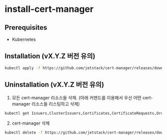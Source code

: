 # install-cert-manager

## Prerequisites
* Kubernetes
## Installation (vX.Y.Z 버전 유의)
```bash
kubectl apply -f https://github.com/jetstack/cert-manager/releases/download/vX.Y.Z/cert-manager.yaml
```
## Uninstallation (vX.Y.Z 버전 유의)
1. 모든 cert-manager 리소스들 삭제. (아래 커맨드를 이용해서 우선 어떤 cert-manager 리소스들 리스팅하고 삭제)
```bash
kubectl get Issuers,ClusterIssuers,Certificates,CertificateRequests,Orders,Challenges --all-namespaces
```
2. cert-manager 삭제
```bash
kubectl delete -f https://github.com/jetstack/cert-manager/releases/download/vX.Y.Z/cert-manager.yaml
```  
